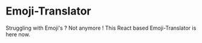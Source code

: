 # Emoji-Translator
Struggling with Emoji's ? Not anymore ! This React based Emoji-Translator is here now.
